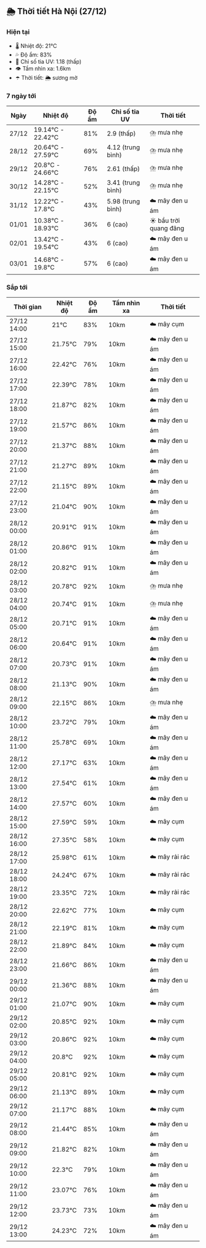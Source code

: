## 🌦️ Thời tiết Hà Nội (27/12)

### Hiện tại

- 🌡️ Nhiệt độ: 21℃
- 💦 Độ ẩm: 83%
- 🌟 Chỉ số tia UV: 1.18 (thấp)
- 👁️ Tầm nhìn xa: 1.6km
- ☂️ Thời tiết: 🌦️ sương mờ

### 7 ngày tới

| Ngày | Nhiệt độ | Độ ẩm | Chỉ số tia UV | Thời tiết |
| --- | --- | --- | --- | --- |
| 27/12 | 19.14℃ - 22.42℃ | 81% | 2.9 (thấp) | ⛈️ mưa nhẹ |
| 28/12 | 20.64℃ - 27.59℃ | 69% | 4.12 (trung bình) | ⛈️ mưa nhẹ |
| 29/12 | 20.8℃ - 24.66℃ | 76% | 2.61 (thấp) | ⛈️ mưa nhẹ |
| 30/12 | 14.28℃ - 22.15℃ | 52% | 3.41 (trung bình) | ⛈️ mưa nhẹ |
| 31/12 | 12.22℃ - 17.8℃ | 43% | 5.98 (trung bình) | ☁️ mây đen u ám |
| 01/01 | 10.38℃ - 18.93℃ | 36% | 6 (cao) | ☀️ bầu trời quang đãng |
| 02/01 | 13.42℃ - 19.54℃ | 43% | 6 (cao) | ☁️ mây đen u ám |
| 03/01 | 14.68℃ - 19.8℃ | 57% | 6 (cao) | ☁️ mây đen u ám |

### Sắp tới

| Thời gian | Nhiệt độ | Độ ẩm | Tầm nhìn xa | Thời tiết |
| --- | --- | --- | --- | --- |
| 27/12 14:00 | 21℃ | 83% | 10km | ☁️ mây cụm |
| 27/12 15:00 | 21.75℃ | 79% | 10km | ☁️ mây đen u ám |
| 27/12 16:00 | 22.42℃ | 76% | 10km | ☁️ mây đen u ám |
| 27/12 17:00 | 22.39℃ | 78% | 10km | ☁️ mây đen u ám |
| 27/12 18:00 | 21.87℃ | 82% | 10km | ☁️ mây đen u ám |
| 27/12 19:00 | 21.57℃ | 86% | 10km | ☁️ mây đen u ám |
| 27/12 20:00 | 21.37℃ | 88% | 10km | ☁️ mây đen u ám |
| 27/12 21:00 | 21.27℃ | 89% | 10km | ☁️ mây đen u ám |
| 27/12 22:00 | 21.15℃ | 89% | 10km | ☁️ mây đen u ám |
| 27/12 23:00 | 21.04℃ | 90% | 10km | ☁️ mây đen u ám |
| 28/12 00:00 | 20.91℃ | 91% | 10km | ☁️ mây đen u ám |
| 28/12 01:00 | 20.86℃ | 91% | 10km | ☁️ mây đen u ám |
| 28/12 02:00 | 20.82℃ | 91% | 10km | ☁️ mây đen u ám |
| 28/12 03:00 | 20.78℃ | 92% | 10km | ⛈️ mưa nhẹ |
| 28/12 04:00 | 20.74℃ | 91% | 10km | ⛈️ mưa nhẹ |
| 28/12 05:00 | 20.71℃ | 91% | 10km | ☁️ mây đen u ám |
| 28/12 06:00 | 20.64℃ | 91% | 10km | ☁️ mây đen u ám |
| 28/12 07:00 | 20.73℃ | 91% | 10km | ☁️ mây đen u ám |
| 28/12 08:00 | 21.13℃ | 90% | 10km | ☁️ mây đen u ám |
| 28/12 09:00 | 22.15℃ | 86% | 10km | ⛈️ mưa nhẹ |
| 28/12 10:00 | 23.72℃ | 79% | 10km | ☁️ mây đen u ám |
| 28/12 11:00 | 25.78℃ | 69% | 10km | ☁️ mây đen u ám |
| 28/12 12:00 | 27.17℃ | 63% | 10km | ☁️ mây đen u ám |
| 28/12 13:00 | 27.54℃ | 61% | 10km | ☁️ mây đen u ám |
| 28/12 14:00 | 27.57℃ | 60% | 10km | ☁️ mây đen u ám |
| 28/12 15:00 | 27.59℃ | 59% | 10km | ☁️ mây cụm |
| 28/12 16:00 | 27.35℃ | 58% | 10km | ☁️ mây cụm |
| 28/12 17:00 | 25.98℃ | 61% | 10km | ☁️ mây rải rác |
| 28/12 18:00 | 24.24℃ | 67% | 10km | ☁️ mây rải rác |
| 28/12 19:00 | 23.35℃ | 72% | 10km | ☁️ mây rải rác |
| 28/12 20:00 | 22.62℃ | 77% | 10km | ☁️ mây cụm |
| 28/12 21:00 | 22.19℃ | 81% | 10km | ☁️ mây cụm |
| 28/12 22:00 | 21.89℃ | 84% | 10km | ☁️ mây cụm |
| 28/12 23:00 | 21.66℃ | 86% | 10km | ☁️ mây đen u ám |
| 29/12 00:00 | 21.36℃ | 88% | 10km | ☁️ mây đen u ám |
| 29/12 01:00 | 21.07℃ | 90% | 10km | ☁️ mây cụm |
| 29/12 02:00 | 20.85℃ | 92% | 10km | ☁️ mây cụm |
| 29/12 03:00 | 20.86℃ | 92% | 10km | ☁️ mây cụm |
| 29/12 04:00 | 20.8℃ | 92% | 10km | ☁️ mây cụm |
| 29/12 05:00 | 20.81℃ | 92% | 10km | ☁️ mây cụm |
| 29/12 06:00 | 21.13℃ | 89% | 10km | ☁️ mây cụm |
| 29/12 07:00 | 21.17℃ | 88% | 10km | ☁️ mây cụm |
| 29/12 08:00 | 21.44℃ | 85% | 10km | ☁️ mây đen u ám |
| 29/12 09:00 | 21.82℃ | 82% | 10km | ☁️ mây đen u ám |
| 29/12 10:00 | 22.3℃ | 79% | 10km | ☁️ mây đen u ám |
| 29/12 11:00 | 23.07℃ | 76% | 10km | ☁️ mây đen u ám |
| 29/12 12:00 | 23.73℃ | 73% | 10km | ☁️ mây đen u ám |
| 29/12 13:00 | 24.23℃ | 72% | 10km | ☁️ mây đen u ám |
